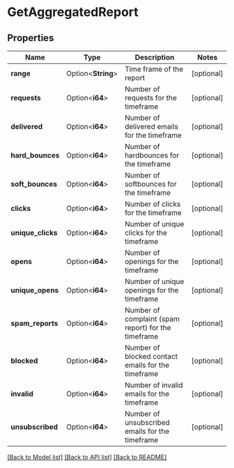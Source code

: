 # GetAggregatedReport

## Properties

Name | Type | Description | Notes
------------ | ------------- | ------------- | -------------
**range** | Option<**String**> | Time frame of the report | [optional]
**requests** | Option<**i64**> | Number of requests for the timeframe | [optional]
**delivered** | Option<**i64**> | Number of delivered emails for the timeframe | [optional]
**hard_bounces** | Option<**i64**> | Number of hardbounces for the timeframe | [optional]
**soft_bounces** | Option<**i64**> | Number of softbounces for the timeframe | [optional]
**clicks** | Option<**i64**> | Number of clicks for the timeframe | [optional]
**unique_clicks** | Option<**i64**> | Number of unique clicks for the timeframe | [optional]
**opens** | Option<**i64**> | Number of openings for the timeframe | [optional]
**unique_opens** | Option<**i64**> | Number of unique openings for the timeframe | [optional]
**spam_reports** | Option<**i64**> | Number of complaint (spam report) for the timeframe | [optional]
**blocked** | Option<**i64**> | Number of blocked contact emails for the timeframe | [optional]
**invalid** | Option<**i64**> | Number of invalid emails for the timeframe | [optional]
**unsubscribed** | Option<**i64**> | Number of unsubscribed emails for the timeframe | [optional]

[[Back to Model list]](../README.md#documentation-for-models) [[Back to API list]](../README.md#documentation-for-api-endpoints) [[Back to README]](../README.md)


